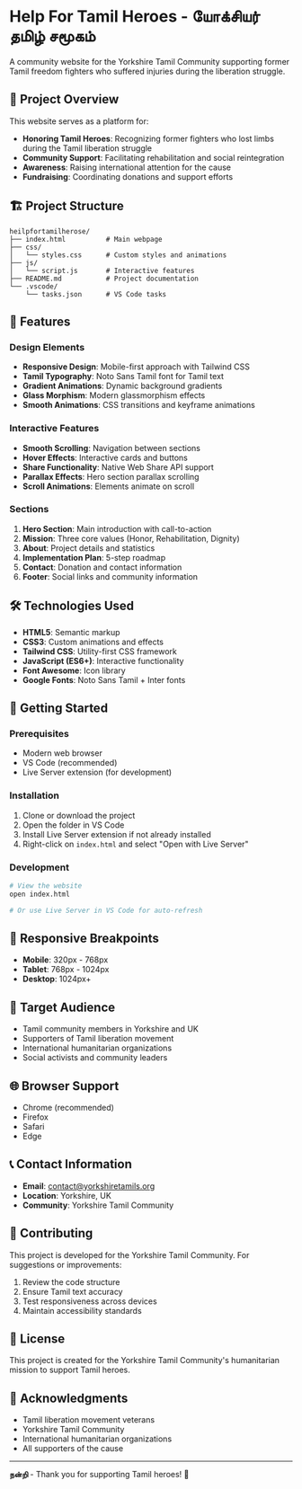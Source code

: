 # Help For Tamil Heroes - யோக்சியர் தமிழ் சமூகம்

A community website for the Yorkshire Tamil Community supporting former Tamil freedom fighters who suffered injuries during the liberation struggle.

## 🌟 Project Overview

This website serves as a platform for:
- **Honoring Tamil Heroes**: Recognizing former fighters who lost limbs during the Tamil liberation struggle
- **Community Support**: Facilitating rehabilitation and social reintegration
- **Awareness**: Raising international attention for the cause
- **Fundraising**: Coordinating donations and support efforts

## 🏗️ Project Structure

```
heilpfortamilherose/
├── index.html          # Main webpage
├── css/
│   └── styles.css      # Custom styles and animations
├── js/
│   └── script.js       # Interactive features
├── README.md           # Project documentation
└── .vscode/
    └── tasks.json      # VS Code tasks
```

## 🎨 Features

### Design Elements
- **Responsive Design**: Mobile-first approach with Tailwind CSS
- **Tamil Typography**: Noto Sans Tamil font for Tamil text
- **Gradient Animations**: Dynamic background gradients
- **Glass Morphism**: Modern glassmorphism effects
- **Smooth Animations**: CSS transitions and keyframe animations

### Interactive Features
- **Smooth Scrolling**: Navigation between sections
- **Hover Effects**: Interactive cards and buttons
- **Share Functionality**: Native Web Share API support
- **Parallax Effects**: Hero section parallax scrolling
- **Scroll Animations**: Elements animate on scroll

### Sections
1. **Hero Section**: Main introduction with call-to-action
2. **Mission**: Three core values (Honor, Rehabilitation, Dignity)
3. **About**: Project details and statistics
4. **Implementation Plan**: 5-step roadmap
5. **Contact**: Donation and contact information
6. **Footer**: Social links and community information

## 🛠️ Technologies Used

- **HTML5**: Semantic markup
- **CSS3**: Custom animations and effects
- **Tailwind CSS**: Utility-first CSS framework
- **JavaScript (ES6+)**: Interactive functionality
- **Font Awesome**: Icon library
- **Google Fonts**: Noto Sans Tamil + Inter fonts

## 🚀 Getting Started

### Prerequisites
- Modern web browser
- VS Code (recommended)
- Live Server extension (for development)

### Installation
1. Clone or download the project
2. Open the folder in VS Code
3. Install Live Server extension if not already installed
4. Right-click on `index.html` and select "Open with Live Server"

### Development
```bash
# View the website
open index.html

# Or use Live Server in VS Code for auto-refresh
```

## 📱 Responsive Breakpoints

- **Mobile**: 320px - 768px
- **Tablet**: 768px - 1024px
- **Desktop**: 1024px+

## 🎯 Target Audience

- Tamil community members in Yorkshire and UK
- Supporters of Tamil liberation movement
- International humanitarian organizations
- Social activists and community leaders

## 🌐 Browser Support

- Chrome (recommended)
- Firefox
- Safari
- Edge

## 📞 Contact Information

- **Email**: contact@yorkshiretamils.org
- **Location**: Yorkshire, UK
- **Community**: Yorkshire Tamil Community

## 🤝 Contributing

This project is developed for the Yorkshire Tamil Community. For suggestions or improvements:

1. Review the code structure
2. Ensure Tamil text accuracy
3. Test responsiveness across devices
4. Maintain accessibility standards

## 📄 License

This project is created for the Yorkshire Tamil Community's humanitarian mission to support Tamil heroes.

## 🙏 Acknowledgments

- Tamil liberation movement veterans
- Yorkshire Tamil Community
- International humanitarian organizations
- All supporters of the cause

---

**நன்றி** - Thank you for supporting Tamil heroes! 🌟
